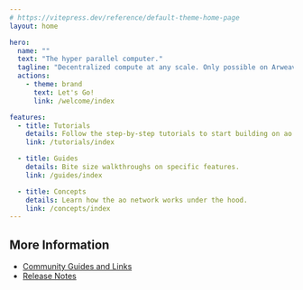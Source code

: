 ```yaml
---
# https://vitepress.dev/reference/default-theme-home-page
layout: home

hero:
  name: ""
  text: "The hyper parallel computer."
  tagline: "Decentralized compute at any scale. Only possible on Arweave."
  actions:
    - theme: brand
      text: Let's Go!
      link: /welcome/index

features:
  - title: Tutorials
    details: Follow the step-by-step tutorials to start building on ao.
    link: /tutorials/index

  - title: Guides
    details: Bite size walkthroughs on specific features.
    link: /guides/index

  - title: Concepts
    details: Learn how the ao network works under the hood.
    link: /concepts/index
---
```


## More Information

- [Community Guides and Links](/community/index)
- [Release Notes](/releasenotes/index)
